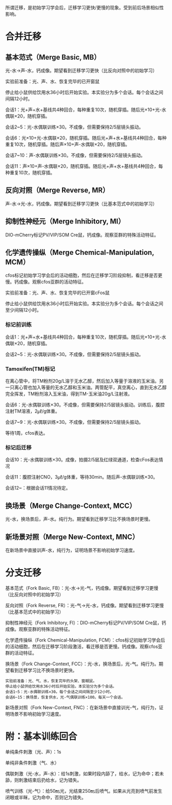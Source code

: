 所谓迁移，是初始学习学会后，迁移学习更快/更慢的现象。受到前后场景相似性影响。
# 合并迁移
## 基本范式（Merge Basic, MB）
光-水→声-水，钙成像。期望看到迁移学习更快（比反向对照中的初始学习）

实验前准备：光、声、水、恢复完毕的已开窗鼠

停止给小鼠供给饮用水36小时后开始实验。本实验分为多个会话。每个会话之间间隔12小时。

会话1：光+声+水+基线共4种回合，每种重复10次，随机穿插。随后光×10+光-水偶联×20，随机穿插。

会话2~5：光-水偶联训练×30。不成像，但需要保持2/5层镜头振动。

会话6：光×10+光-水偶联×20，随机穿插。随后光+声+水+基线共4种回合，每种重复10次，随机穿插。随后声×10+声-水偶联×20，随机穿插。

会话7~10：声-水偶联训练×30。不成像，但需要保持2/5层镜头振动。

会话11：声×10+声-水偶联×20，随机穿插。随后光+声+水+基线共4种回合，每种重复10次，随机穿插。

## 反向对照（Merge Reverse, MR）
声-水→光-水，钙成像。期望看到迁移学习更快（比基本范式中的初始学习）

## 抑制性神经元（Merge Inhibitory, MI）
DIO-mCherry标记PV/VIP/SOM Cre鼠，钙成像。观察亚群的特殊活动特征。

## 化学遗传操纵（Merge Chemical-Manipulation, MCM）
cfos标记初始学习学会后的活动细胞，然后在迁移学习阶段抑制，看迁移是否更慢。钙成像。观察cfos亚群的活动特征。

实验前准备：光、声、水、恢复完毕的已开窗cFos鼠

停止给小鼠供给饮用水36小时后开始实验。本实验分为多个会话。每个会话之间至少间隔12小时。
### 标记前训练
会话1：光+声+水+基线共4种回合，每种重复10次，随机穿插。随后光×10+光-水偶联×20，随机穿插。

会话2~5：光-水偶联训练×30。不成像，但需要保持2/5层镜头振动。
### Tamoxifen(TM)标记
在离心管中，将TM粉剂20g/L溶于无水乙醇，然后加入等量于溶液的玉米油。另一只离心管也加入等量的无水乙醇和玉米油。两管配平，真空离心，直到无水乙醇完全挥发，TM粉剂溶入玉米油，得到TM-玉米油20g/L注射液。

会话6：光-水偶联训练×30。不成像，但需要保持2/5层镜头振动。训练后，腹腔注射TM溶液，2㎕/g体重。

会话7~9：光-水偶联训练×30。不成像，但需要保持2/5层镜头振动。

等待1周，cfos表达。
### 标记后迁移
会话10：光-水偶联训练×30。成像，拍摄2/5层及红绿双通道，检查cFos表达情况

会话11：腹腔注射CNO，3㎕/g体重，等待30min。随后声-水偶联训练×30。

会话12~：根据会话11情况待定。
## 换场景（Merge Change-Context, MCC）
光-水，换场景后，声-水。纯行为。期望看到迁移学习比不换场景时更慢。

## 新场景对照（Merge New-Context, MNC）
在新场景中直接训声-水，纯行为，证明场景不影响初始学习速度。
# 分支迁移
基本范式（Fork Basic, FB）：光-水→光-气，钙成像。期望看到迁移学习更慢（比反向对照中的初始学习）

反向对照（Fork Reverse, FR）：光-气→光-水，钙成像。期望看到迁移学习更慢（比基本范式中的初始学习）

抑制性神经元（Fork Inhibitory, FI）：DIO-mCherry标记PV/VIP/SOM Cre鼠，钙成像。观察亚群的特殊活动特征。

化学遗传操纵（Fork Chemical-Manipulation, FCM）：cfos标记初始学习学会后的活动细胞，然后在迁移学习阶段激活，看迁移是否更慢。钙成像。观察cfos亚群的活动特征。

换场景（Fork Change-Context, FCC）：光-水，换场景后，光-气。纯行为。期望看到迁移学习比不换场景时更快。
```
实验前准备：光、气、水，恢复完毕的头架、窗糊鼠。
停止给小鼠供给饮用水36小时后开始实验。本实验分为多个会话。
会话1~5：光-水偶联训练×30。每个会话之间间隔至少12小时。
会话6~15：换场景，恢复供水，光-气偶联训练×100。每天一个会话。
```
新场景对照（Fork New-Context, FNC）：在新场景中直接训光-气，纯行为，证明场景不影响初始学习速度。
# 附：基本训练回合
单纯条件刺激（光、声）：1s

单纯非条件刺激（气、水）

偶联刺激（光-水，声-水）：给1s刺激，如果时段内舔了，给水，记为命中；若未舔，则刺激结束后扔给水，记为错失。

喷气训练（光-气）：给50㎳光，光结束250㎳后喷气。如果从光亮到喷气前发生闭眼或半眯，记为命中，否则记为错失。